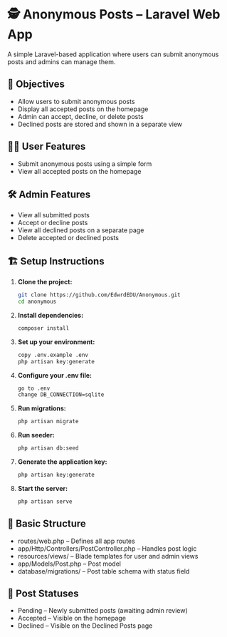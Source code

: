 # 🕵️ Anonymous Posts – Laravel Web App

A simple Laravel-based application where users can submit anonymous posts and admins can manage them.

## 🎯 Objectives

- Allow users to submit anonymous posts
- Display all accepted posts on the homepage
- Admin can accept, decline, or delete posts
- Declined posts are stored and shown in a separate view

## 👨‍💻 User Features

- Submit anonymous posts using a simple form
- View all accepted posts on the homepage

## 🛠️ Admin Features

- View all submitted posts
- Accept or decline posts
- View all declined posts on a separate page
- Delete accepted or declined posts

## 🏗️ Setup Instructions

1. **Clone the project:**
   ```bash
   git clone https://github.com/EdwrdEDU/Anonymous.git
   cd anonymous

2. **Install dependencies:**
   ```bash
   composer install

3. **Set up your environment:**
   ```bash
   copy .env.example .env
   php artisan key:generate


4. **Configure your .env file:**
   ```bash
   go to .env
   change DB_CONNECTION=sqlite

5. **Run migrations:**
   ```bash
   php artisan migrate

6. **Run seeder:**
   ```bash
   php artisan db:seed

7. **Generate the application key:**
   ```bash
   php artisan key:generate

8. **Start the server:**
   ```bash
   php artisan serve

## 📂 Basic Structure

- routes/web.php – Defines all app routes
- app/Http/Controllers/PostController.php – Handles post logic
- resources/views/ – Blade templates for user and admin views
- app/Models/Post.php – Post model
- database/migrations/ – Post table schema with status field

## 📝 Post Statuses

- Pending – Newly submitted posts (awaiting admin review)
- Accepted – Visible on the homepage
- Declined – Visible on the Declined Posts page